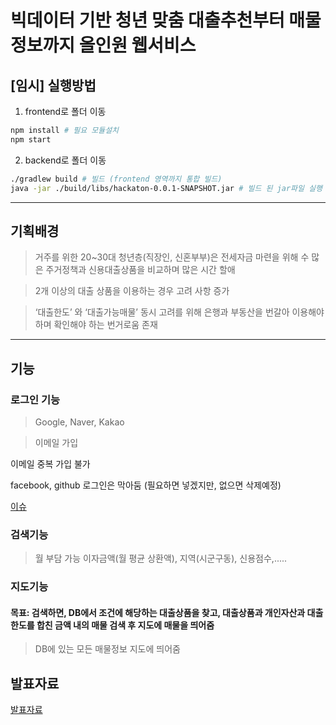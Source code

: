 # **빅데이터 기반 청년 맞춤 대출추천부터 매물정보까지 올인원 웹서비스**



## [임시] 실행방법

1. frontend로 폴더 이동

```bash
npm install # 필요 모듈설치
npm start
```

2. backend로 폴더 이동

```bash
./gradlew build # 빌드 (frontend 영역까지 통합 빌드)
java -jar ./build/libs/hackaton-0.0.1-SNAPSHOT.jar # 빌드 된 jar파일 실행
```

---

## 기획배경

> 거주를 위한 20~30대 청년층(직장인, 신혼부부)은 전세자금 마련을 위해 수 많은 주거정책과 신용대출상품을 비교하며 많은 시간 할애

> 2개 이상의 대출 상품을 이용하는 경우 고려 사항 증가

> ‘대출한도’ 와 ‘대출가능매물’ 동시 고려를 위해 은행과 부동산을 번갈아 이용해야 하며 확인해야 하는 번거로움 존재 

---

## 기능

### 로그인 기능

>Google, Naver, Kakao

> 이메일 가입

이메일 중복 가입 불가

facebook, github 로그인은 막아둠 (필요하면 넣겠지만, 없으면 삭제예정)

[이슈](https://github.com/FIN-Hackaton/loan-listing-service/issues/2)

### 검색기능

> 월 부담 가능 이자금액(월 평균 상환액), 지역(시군구동), 신용점수,.....

### 지도기능

#### 목표: 검색하면, DB에서 조건에 해당하는 대출상품을 찾고, 대출상품과 개인자산과 대출한도를 합친 금액 내의 매물 검색 후 지도에 매물을 띄어줌

> DB에 있는 모든 매물정보 지도에 띄어줌


## 발표자료
[발표자료](https://github.com/FIN-Hackaton/loan-listing-service/blob/main/docs/%EC%97%AC%EA%B8%B0%EC%A0%80%EA%B8%B0%20%EB%B0%9C%ED%91%9C%EC%9E%90%EB%A3%8C%20(Everywhere%EC%A1%B0)%20%EB%A7%88%EC%A7%80%EB%A7%89.pdf)
